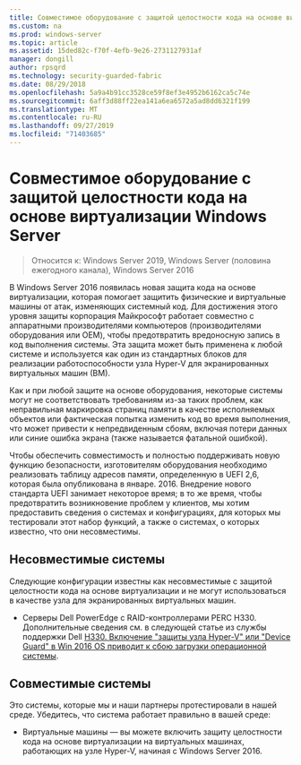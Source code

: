 ```yaml
---
title: Совместимое оборудование с защитой целостности кода на основе виртуализации Windows Server
ms.custom: na
ms.prod: windows-server
ms.topic: article
ms.assetid: 15ded82c-f70f-4efb-9e26-2731127931af
manager: dongill
author: rpsqrd
ms.technology: security-guarded-fabric
ms.date: 08/29/2018
ms.openlocfilehash: 5a9a4b91cc3528ce59f8ef3e4952b6162ca5c74e
ms.sourcegitcommit: 6aff3d88ff22ea141a6ea6572a5ad8dd6321f199
ms.translationtype: MT
ms.contentlocale: ru-RU
ms.lasthandoff: 09/27/2019
ms.locfileid: "71403685"
---
```

# <a name="compatible-hardware-with-windows-server-virtualization-based-protection-of-code-integrity"></a>Совместимое оборудование с защитой целостности кода на основе виртуализации Windows Server

>Относится к: Windows Server 2019, Windows Server (половина ежегодного канала), Windows Server 2016

В Windows Server 2016 появилась новая защита кода на основе виртуализации, которая помогает защитить физические и виртуальные машины от атак, изменяющих системный код. Для достижения этого уровня защиты корпорация Майкрософт работает совместно с аппаратными производителями компьютеров (производителями оборудования или OEM), чтобы предотвратить вредоносную запись в код выполнения системы. Эта защита может быть применена к любой системе и используется как один из стандартных блоков для реализации работоспособности узла Hyper-V для экранированных виртуальных машин (ВМ). 

Как и при любой защите на основе оборудования, некоторые системы могут не соответствовать требованиям из-за таких проблем, как неправильная маркировка страниц памяти в качестве исполняемых объектов или фактическая попытка изменить код во время выполнения, что может привести к непредвиденным сбоям, включая потери данных или синие ошибка экрана (также называется фатальной ошибкой). 

Чтобы обеспечить совместимость и полностью поддерживать новую функцию безопасности, изготовителям оборудования необходимо реализовать таблицу адресов памяти, определенную в UEFI 2,6, которая была опубликована в январе. 2016. Внедрение нового стандарта UEFI занимает некоторое время; в то же время, чтобы предотвратить возникновение проблем у клиентов, мы хотим предоставить сведения о системах и конфигурациях, для которых мы тестировали этот набор функций, а также о системах, о которых известно, что они несовместимы. 

## <a name="non-compatible-systems"></a>Несовместимые системы

Следующие конфигурации известны как несовместимые с защитой целостности кода на основе виртуализации и не могут использоваться в качестве узла для экранированных виртуальных машин.

- Серверы Dell PowerEdge с RAID-контроллерами PERC H330. Дополнительные сведения см. в следующей статье из службы поддержки Dell [H330. Включение "защиты узла Hyper-V" или "Device Guard" в Win 2016 OS приводит к сбою загрузки операционной системы](http://www.dell.com/Support/Article/us/en/19/QNA44045).  


## <a name="compatible-systems"></a>Совместимые системы

Это системы, которые мы и наши партнеры протестировали в нашей среде. Убедитесь, что система работает правильно в вашей среде: 

- Виртуальные машины — вы можете включить защиту целостности кода на основе виртуализации на виртуальных машинах, работающих на узле Hyper-V, начиная с Windows Server 2016.



